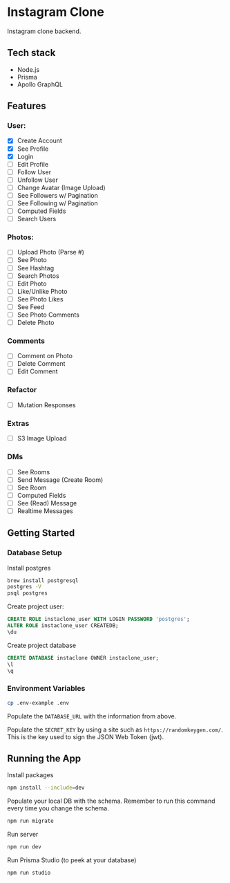 # Instagram Clone

Instagram clone backend.

## Tech stack

- Node.js
- Prisma
- Apollo GraphQL

## Features

### User:

- [x] Create Account
- [x] See Profile
- [x] Login
- [ ] Edit Profile
- [ ] Follow User
- [ ] Unfollow User
- [ ] Change Avatar (Image Upload)
- [ ] See Followers w/ Pagination
- [ ] See Following w/ Pagination
- [ ] Computed Fields
- [ ] Search Users

### Photos:

- [ ] Upload Photo (Parse #)
- [ ] See Photo
- [ ] See Hashtag
- [ ] Search Photos
- [ ] Edit Photo
- [ ] Like/Unlike Photo
- [ ] See Photo Likes
- [ ] See Feed
- [ ] See Photo Comments
- [ ] Delete Photo

### Comments

- [ ] Comment on Photo
- [ ] Delete Comment
- [ ] Edit Comment

### Refactor

- [ ] Mutation Responses

### Extras

- [ ] S3 Image Upload

### DMs

- [ ] See Rooms
- [ ] Send Message (Create Room)
- [ ] See Room
- [ ] Computed Fields
- [ ] See (Read) Message
- [ ] Realtime Messages

## Getting Started

### Database Setup

Install postgres

```bash
brew install postgresql
postgres -V
psql postgres
```

Create project user:

```sql
CREATE ROLE instaclone_user WITH LOGIN PASSWORD 'postgres';
ALTER ROLE instaclone_user CREATEDB;
\du
```

Create project database

```sql
CREATE DATABASE instaclone OWNER instaclone_user;
\l
\q
```

### Environment Variables

```bash
cp .env-example .env
```

Populate the `DATABASE_URL` with the information from above.

Populate the `SECRET_KEY` by using a site such as `https://randomkeygen.com/`. This is the key used to sign the JSON Web Token (jwt).

## Running the App

Install packages

```bash
npm install --include=dev
```

Populate your local DB with the schema. Remember to run this command every time you change the schema.

```bash
npm run migrate
```

Run server

```bash
npm run dev
```

Run Prisma Studio (to peek at your database)

```bash
npm run studio
```
